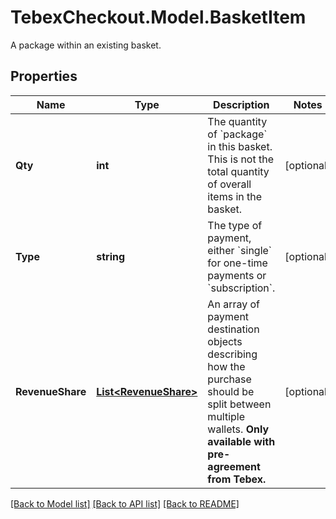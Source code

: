 # TebexCheckout.Model.BasketItem
A package within an existing basket.

## Properties

Name | Type | Description | Notes
------------ | ------------- | ------------- | -------------
**Qty** | **int** | The quantity of &#x60;package&#x60; in this basket. This is not the total quantity of overall items in the basket. | [optional] 
**Type** | **string** | The type of payment, either &#x60;single&#x60; for one-time payments or &#x60;subscription&#x60;. | [optional] 
**RevenueShare** | [**List&lt;RevenueShare&gt;**](RevenueShare.md) | An array of payment destination objects describing how the purchase should be split between multiple wallets. **Only available with pre-agreement from Tebex.** | [optional] 

[[Back to Model list]](../README.md#documentation-for-models) [[Back to API list]](../README.md#documentation-for-api-endpoints) [[Back to README]](../README.md)

